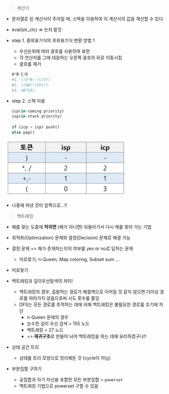 > 계산기

* 문자열로 된 계산식이 주어질 때, 스택을 이용하여 이 계산식의 값을 계산할 수 있다

* eval(str_clc) => 쓰지 말것

* step 1. 중위표기식의 후위표기식 변환 방법 1

  * 우선순위에 따라 괄호를 사용하여 표현
  * 각 연산자를 그에 대응하는 오른쪽 괄호의 뒤로 이동시킴
  * 괄호를 제거

  ```python
  A*B-C/D
  #1. ((A*B)-(C/D))
  #2. ((AB)*(CD)/)-
  #3. AB*CD/-
  ```

* step 2. 스택 이용

  ```python
  icp(in-coming priority)
  isp(in-stack priority)
  
  if (icp > isp) push()
  else pop()
  ```

  

![image-20220223094916592](sw_day7.assets/image-20220223094916592.png)

* 나중에 꺼낸 것이 앞쪽으로...!!



> 백트래킹

* 해를 찾는 도중에 **막히면** (해가 아니면) 되돌아가서 다시 해를 찾아 가는 기법
* 최적화(Optimization) 문제와 결정(Decision) 문제로 해결 가능
* 결정 문제 => 해가 존재하는지의 여부를 yes or no로 답하는 문제
  * 미로찾기, n-Queen, Map coloring, Subset sum ...

* 미로찾기

* 백트래킹과 깊이우선탐색의 차이!
  * 백트래킹의 경우, 출발하는 경로가 해결책으로 이어질 것 같지 않으면 더이상 경로를 따라가지 않음으로써 시도 횟수를 줄임
  * DFS는 모든 경로를 추적하는 데에 비해 백트래킹은 불필요한 경로를 조기에 차단
    * n-Queen 문제의 경우
    * 순수한 깊이 우선 검색 = 155 노드
    * 백트래킹 = 27 노드
    * => **재귀구조**로 만들어 놔야 백트래킹을 하는 데에 유리하겠구나!!

* 상태 공간 트리
  * 상태를 트리 모양으로 정리해둔 것 (cycle이 아님)
* 부분집합 구하기
  * 공집합과 자기 자신을 포함한 모든 부분집합 = `powerset`
  * 백트래킹 기법으로 powerset 구할 수 있음